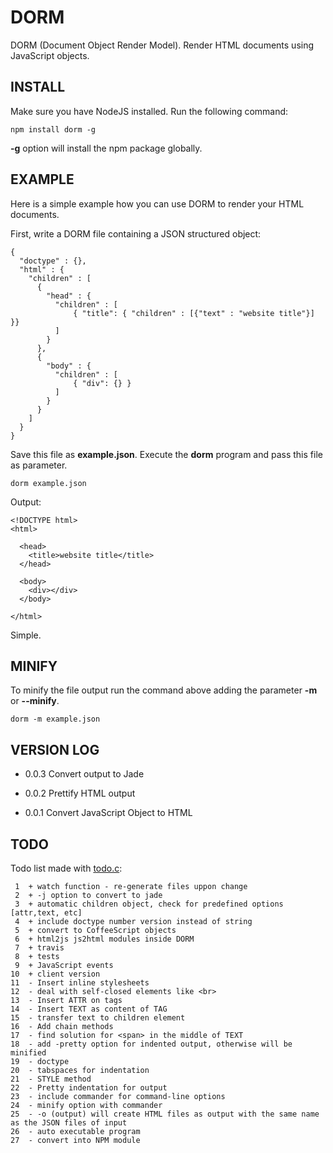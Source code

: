 DORM
====

DORM (Document Object Render Model). Render HTML documents using JavaScript objects.

INSTALL
-------
Make sure you have NodeJS installed. Run the following command:

    npm install dorm -g

**-g** option will install the npm package globally.


EXAMPLE
-------
Here is a simple example how you can use DORM to render your HTML documents.

First, write a DORM file containing a JSON structured object:

    {
      "doctype" : {},
      "html" : {
        "children" : [
          {
            "head" : {
              "children" : [
                  { "title": { "children" : [{"text" : "website title"}] }}
              ]
            }
          },
          {
            "body" : {
              "children" : [
                  { "div": {} }
              ]
            }
          }
        ]
      }
    }

Save this file as **example.json**. Execute the **dorm** program and pass this file as parameter.

    dorm example.json

Output:

    <!DOCTYPE html>
    <html>
    
      <head>
        <title>website title</title>
      </head>
      
      <body>
        <div></div>
      </body>

    </html>

Simple.

MINIFY
------
To minify the file output run the command above adding the parameter **-m** or **--minify**.

    dorm -m example.json


VERSION LOG
-----------

* 0.0.3
Convert output to Jade

* 0.0.2
Prettify HTML output

* 0.0.1
Convert JavaScript Object to HTML


TODO
----
Todo list made with [todo.c](https://github.com/marizmelo/todo.c):

     1	+ watch function - re-generate files uppon change
     2	+ -j option to convert to jade
     3	+ automatic children object, check for predefined options [attr,text, etc]
     4	+ include doctype number version instead of string
     5	+ convert to CoffeeScript objects
     6	+ html2js js2html modules inside DORM
     7	+ travis
     8	+ tests
     9	+ JavaScript events
    10	+ client version
    11	- Insert inline stylesheets
    12	- deal with self-closed elements like <br>
    13	- Insert ATTR on tags
    14	- Insert TEXT as content of TAG
    15	- transfer text to children element
    16	- Add chain methods
    17	- find solution for <span> in the middle of TEXT
    18	- add -pretty option for indented output, otherwise will be minified
    19	- doctype
    20	- tabspaces for indentation
    21	- STYLE method
    22	- Pretty indentation for output
    23	- include commander for command-line options
    24	- minify option with commander
    25	- -o (output) will create HTML files as output with the same name as the JSON files of input
    26	- auto executable program
    27	- convert into NPM module

